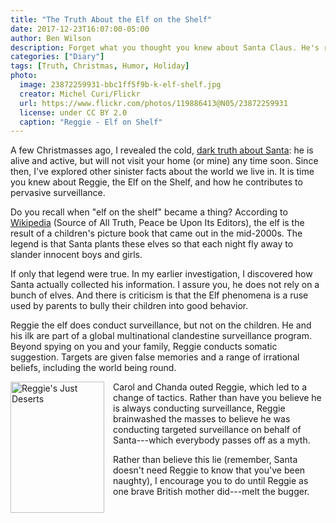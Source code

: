 ```yaml
---
title: "The Truth About the Elf on the Shelf"
date: 2017-12-23T16:07:00-05:00
author: Ben Wilson
description: Forget what you thought you knew about Santa Claus. He's real.
categories: ["Diary"]
tags: [Truth, Christmas, Humor, Holiday]
photo:
  image: 23872259931-bbc1ff5f9b-k-elf-shelf.jpg
  creator: Michel Curi/Flickr
  url: https://www.flickr.com/photos/119886413@N05/23872259931
  license: under CC BY 2.0
  caption: "Reggie - Elf on Shelf"
---
```


A few Christmasses ago, I revealed the cold, [dark truth about Santa][f77bbe9c]: he is alive and active, but will not visit your home (or mine) any time soon. Since then, I've explored other sinister facts about the world we live in. It is time you knew about Reggie, the Elf on the Shelf, and how he contributes to pervasive surveillance.

<!--more-->

 Do you recall when "elf on the shelf" became a thing? According to [Wikipedia][9687ec2a] (Source of All Truth, Peace be Upon Its Editors), the elf is the result of a children's picture book that came out in the mid-2000s. The legend is that Santa plants these elves so that each night fly away to slander innocent boys and girls.

If only that legend were true. In my earlier investigation, I discovered how Santa actually collected his information. I assure you, he does not rely on a bunch of elves. And there is criticism is that the Elf phenomena is a ruse used by parents to bully their children into good behavior.

Reggie the elf does conduct surveillance, but not on the children. He and his ilk are part of a global multinational clandestine surveillance program. Beyond spying on you and your family, Reggie conducts somatic suggestion. Targets are given false memories and a range of irrational beliefs, including the world being round.

<img title="Reggie's Just Deserts" src="https://d1czp97ry8if6j.cloudfront.net/images/articles/squares/pri_63859834.jpg" style='height:210px;width:150px; float:left; margin-right: 1em'>

Carol and Chanda outed Reggie, which led to a change of tactics. Rather than have you believe he is always conducting surveillance, Reggie brainwashed the masses to believe he was conducting targeted surveillance on behalf of Santa---which everybody passes off as a myth.

Rather than believe this lie (remember, Santa doesn't need Reggie to know that you've been naughty), I encourage you to do until Reggie as one brave British mother did---melt the bugger.

<br style="clear: both;">


  [f77bbe9c]: /diary/truth-about-santa-claus/ "The Truth about Santa article"
  [9687ec2a]: https://en.wikipedia.org/wiki/The_Elf_on_the_Shelf "Wikipedia article, Elf on the Shelf"
